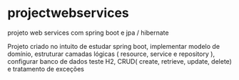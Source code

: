 # projectwebservices

projeto web services com spring boot e jpa / hibernate

Projeto criado no intuito de estudar spring boot, implementar modelo de domínio, estruturar camadas lógicas ( resource, service e repository ), configurar banco de dados teste H2, CRUD( create, retrieve, update, delete) e tratamento de exceções
